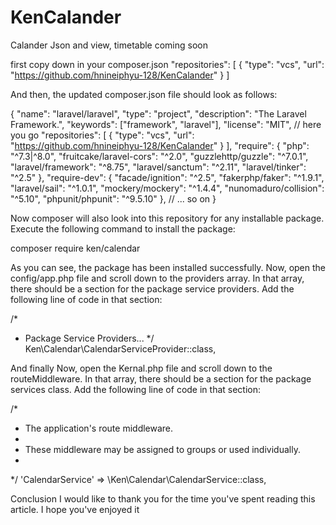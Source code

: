 # KenCalander
Calander Json and view, timetable coming soon

first 
copy down in your composer.json
"repositories": [
    {
        "type": "vcs",
        "url": "https://github.com/hnineiphyu-128/KenCalander"
    }
]

And then, the updated composer.json file should look as follows:

{
    "name": "laravel/laravel",
    "type": "project",
    "description": "The Laravel Framework.",
    "keywords": ["framework", "laravel"],
    "license": "MIT",
    // here you go
    "repositories": [
        {
            "type": "vcs",
            "url": "https://github.com/hnineiphyu-128/KenCalander"
        }
    ],
    "require": {
        "php": "^7.3|^8.0",
        "fruitcake/laravel-cors": "^2.0",
        "guzzlehttp/guzzle": "^7.0.1",
        "laravel/framework": "^8.75",
        "laravel/sanctum": "^2.11",
        "laravel/tinker": "^2.5"
    },
    "require-dev": {
        "facade/ignition": "^2.5",
        "fakerphp/faker": "^1.9.1",
        "laravel/sail": "^1.0.1",
        "mockery/mockery": "^1.4.4",
        "nunomaduro/collision": "^5.10",
        "phpunit/phpunit": "^9.5.10"
    },
    // ... so on
}

Now composer will also look into this repository for any installable package. Execute the following command to install the package:

composer require ken/calendar

As you can see, the package has been installed successfully. Now, open the config/app.php file and scroll down to the providers array. In that array, there should be a section for the package service providers. Add the following line of code in that section:

/*
 * Package Service Providers...
 */
Ken\Calendar\CalendarServiceProvider::class,

And finally Now, open the Kernal.php file and scroll down to the routeMiddleware. In that array, there should be a section for the package services class. Add the following line of code in that section:

/*
 * The application's route middleware.
 *
 * These middleware may be assigned to groups or used individually.
 *
 */
'CalendarService' => \Ken\Calendar\CalendarService::class,

Conclusion
I would like to thank you for the time you've spent reading this article. I hope you've enjoyed it

